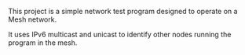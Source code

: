 This project is a simple network test program designed to operate on a Mesh network.

It uses IPv6 multicast and unicast to identify other nodes running the program in the mesh.
